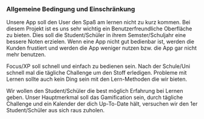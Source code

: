### Allgemeine Bedingung und Einschränkung

Unsere App soll den User den Spaß am lernen nicht zu kurz kommen. Bei diesem Projekt ist es uns sehr wichtig ein Benutzerfreundliche Oberfläche zu bieten. Dies soll die Student/Schüler in ihrem Semster/Schuljahr eine bessere Noten erzielen. Wenn eine App nicht gut bedienbar ist, werden die Kunden frustiert und werden die App weniger nutzen bzw. die App gar nicht mehr benutzen.

Focus/XP soll schnell und einfach zu bedienen sein. Nach der Schule/Uni schnell mal die tägliche Challenge um den Stoff erledigen. Probleme mit Lernen sollte auch kein Ding sein mit den Lern-Methoden die wir bieten.


Wir wollen den Student/Schüler die best möglich Erfahrung bei Lernen geben. Unser Hauptmerkmal soll das Gamification sein, durch tägliche Challenge und ein Kalender der dich Up-To-Date hält, versuchen wir den 1er Student/Schüler aus sich raus zuholen. 